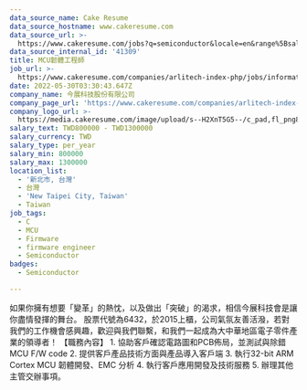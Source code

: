 ```yaml
---
data_source_name: Cake Resume
data_source_hostname: www.cakeresume.com
data_source_url: >-
  https://www.cakeresume.com/jobs?q=semiconductor&locale=en&range%5Bsalary_range%5D%5Bmin%5D=1000000
data_source_internal_id: '41309'
title: MCU韌體工程師
job_url: >-
  https://www.cakeresume.com/companies/arlitech-index-php/jobs/information-security-engineer-c5585c
date: 2022-05-30T03:30:43.647Z
company_name: 今展科技股份有限公司
company_page_url: 'https://www.cakeresume.com/companies/arlitech-index-php'
company_logo_url: >-
  https://media.cakeresume.com/image/upload/s--H2XnT5G5--/c_pad,fl_png8,h_200,w_200/v1653881060/angqecd6joxxhknl1tvh.png
salary_text: TWD800000 - TWD1300000
salary_currency: TWD
salary_type: per_year
salary_min: 800000
salary_max: 1300000
location_list:
  - '新北市, 台灣'
  - 台灣
  - 'New Taipei City, Taiwan'
  - Taiwan
job_tags:
  - C
  - MCU
  - Firmware
  - firmware engineer
  - Semiconductor
badges:
  - Semiconductor

---
```


如果你擁有想要「變革」的熱忱，以及做出「突破」的渴求，相信今展科技會是讓你盡情發揮的舞台。 股票代號為6432，於2015上櫃，公司氣氛友善活潑，若對我們的工作機會感興趣，歡迎與我們聯繫，和我們一起成為大中華地區電子零件產業的領導者！ 【職務內容】 1. 協助客戶確認電路圖和PCB佈局，並測試與除錯MCU F/W code 2. 提供客戶產品技術方面與產品導入客戶端 3. 執行32-bit ARM Cortex MCU 韌體開發、EMC 分析 4. 執行客戶應用開發及技術服務 5. 辦理其他主管交辦事項。